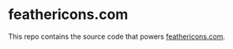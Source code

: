# feathericons.com

This repo contains the source code that powers [feathericons.com](https://feathericons.com).
